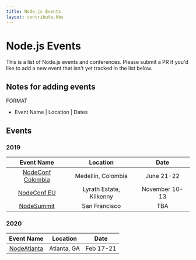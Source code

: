 ```yaml
---
title: Node.js Events
layout: contribute.hbs
---
```


# Node.js Events

This is a list of Node.js events and conferences. Please submit a PR if you'd like to add a new event that isn't yet tracked in the list below.

## Notes for adding events

FORMAT

- Event Name | Location | Dates

## Events

### 2019

|                     Event Name                     |        Location         |      Date      |
| :------------------------------------------------: | :---------------------: | :------------: |
| [NodeConf Colombia](https://colombia.nodeconf.com) |   Medellin, Colombia    |   June 21-22   |
|      [NodeConf EU](https://www.nodeconf.eu/)       | Lyrath Estate, Kilkenny | November 10-13 |
|      [NodeSummit](https://www.nodesummit.com)      |      San Francisco      |      TBA       |

### 2020

|                     Event Name                     |        Location         |      Date      |
| :------------------------------------------------: | :---------------------: | :------------: |
|    [NodeAtlanta](https://twitter.com/NodeAtlanta)  |      Atlanta, GA        |   Feb 17-21    |
